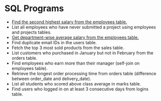 # SQL Programs

- [Find the second highest salary from the employees table.](./programs/005.md)
- List all employees who have never submitted a project using employees and projects tables.
- [Get department-wise average salary from the employees table.](./programs/006.md)
- Find duplicate email IDs in the users table.
- Fetch the top 3 most sold products from the sales table.
- List customers who purchased in January but not in February from the orders table.
- Find employees who earn more than their manager (self-join on employees table).
- Retrieve the longest order processing time from orders table (difference between order_date and delivery_date).
- List all students who scored above class average in marks table.
- Find users who logged in on at least 3 consecutive days from logins table.